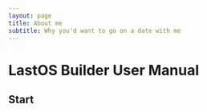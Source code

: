 ```yaml
---
layout: page
title: About me
subtitle: Why you'd want to go on a date with me
---
```


# LastOS Builder User Manual

## Start

